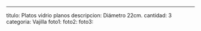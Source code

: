 ---
titulo: Platos vidrio planos
descripcion: Diámetro 22cm.
cantidad: 3
categoria: Vajilla
foto1: 
foto2: 
foto3: 
